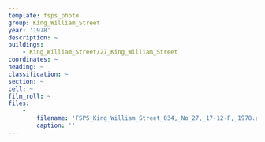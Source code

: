 ```yaml
---
template: fsps_photo
group: King_William_Street
year: '1978'
description: ~
buildings:
    - King_William_Street/27_King_William_Street
coordinates: ~
heading: ~
classification: ~
section: ~
cell: ~
film_roll: ~
files:
    -
        filename: 'FSPS_King_William_Street_034,_No_27,_17-12-F,_1978.png'
        caption: ''
---
```

